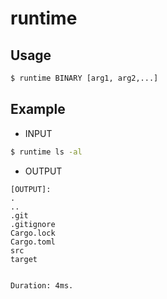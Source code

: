 # runtime
## Usage
```bash
$ runtime BINARY [arg1, arg2,...]
```
## Example
- INPUT 
```bash
$ runtime ls -al
```
- OUTPUT
```
[OUTPUT]:
.
..
.git
.gitignore
Cargo.lock
Cargo.toml
src
target


Duration: 4ms.
```
